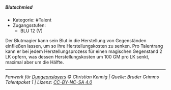 <!---
Dies ist ein Fanwerk für DUNGEONSLAYERS © von Christian Kennig

Quellen:      [Bruder Grimms Talentpaket 1](https://www.f-space.de/ds4/downloads.html)
              [Talentbeschreibungen](https://www.f-space.de/ds4/tools-talentcards.html)
License:      [CC-BY-NC-SA 4.0](https://creativecommons.org/licenses/by-nc-sa/4.0/deed.de)
Richtlinien:  [Fanwerkrichtlinien](https://www.dungeonslayers.net/fanwerk-richtlinien/)
Autor:        Zauberlehrling
-->

##### Blutschmied

- Kategorie: #Talent
- Zugangsstufen:
  - BLU 12 (V)

Der Blutmagier kann sein Blut in die Herstellung von Gegenständen einfließen lassen, um so ihre Herstellungskosten zu senken. Pro Talentrang kann er bei jedem Herstellungsprozess für einen magischen Gegenstand 2 LK opfern, was dessen Herstellungskosten um 100 GM pro LK senkt, maximal aber um die Hälfte.

---

_Fanwerk für [Dungeonslayers](https://www.dungeonslayers.net/) © Christian Kennig | Quelle: Bruder Grimms Talentpaket 1 | Lizenz: [CC-BY-NC-SA 4.0](https://creativecommons.org/licenses/by-nc-sa/4.0/deed.de)_
